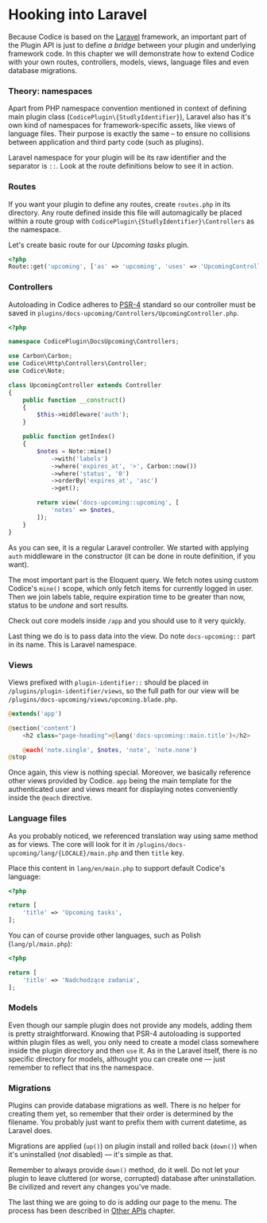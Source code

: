 # Hooking into Laravel

Because Codice is based on the [Laravel][laravel] framework, an important part
of the Plugin API is just to define *a bridge* between your plugin and
underlying framework code. In this chapter we will demonstrate how to extend
Codice with your own routes, controllers, models, views, language files and
even database migrations.

### Theory: namespaces
Apart from PHP namespace convention mentioned in context of defining main plugin
class (`CodicePlugin\{StudlyIdentifier}`), Laravel also has it's own kind of
namespaces for framework-specific assets, like views of language files. Their
purpose is exactly the same – to ensure no collisions between application and
third party code (such as plugins).

Laravel namespace for your plugin will be its raw identifier and the separator is
`::`. Look at the route definitions below to see it in action.

### Routes
If you want your plugin to define any routes, create `routes.php` in its directory.
Any route defined inside this file will automagically be placed within a route group
with `CodicePlugin\{StudlyIdentifier}\Controllers` as the namespace.

Let's create basic route for our *Upcoming tasks* plugin.

```php
<?php
Route::get('upcoming', ['as' => 'upcoming', 'uses' => 'UpcomingController@getIndex']);
```

### Controllers
Autoloading in Codice adheres to [PSR-4][psr-4] standard so our controller must be saved
in `plugins/docs-upcoming/Controllers/UpcomingController.php`.

```php
<?php

namespace CodicePlugin\DocsUpcoming\Controllers;

use Carbon\Carbon;
use Codice\Http\Controllers\Controller;
use Codice\Note;

class UpcomingController extends Controller
{
    public function __construct()
    {
        $this->middleware('auth');
    }

    public function getIndex()
    {
        $notes = Note::mine()
            ->with('labels')
            ->where('expires_at', '>', Carbon::now())
            ->where('status', '0')
            ->orderBy('expires_at', 'asc')
            ->get();

        return view('docs-upcoming::upcoming', [
            'notes' => $notes,
        ]);
    }
}
```
As you can see, it is a regular Laravel controller. We started with applying `auth`
middleware in the constructor (it can be done in route definition, if you want).

The most important part is the Eloquent query. We fetch notes using custom Codice's
`mine()` scope, which only fetch items for currently logged in user. Then we join
labels table, require expiration time to be greater than now, status to be *undone*
and sort results.

Check out core models inside `/app` and you should use to it very quickly.

Last thing we do is to pass data into the view. Do note `docs-upcoming::` part in its
name. This is Laravel namespace.

### Views
Views prefixed with `plugin-identifier::` should be placed in `/plugins/plugin-identifier/views`,
so the full path for our view will be `/plugins/docs-upcoming/views/upcoming.blade.php`.

```php
@extends('app')

@section('content')
    <h2 class="page-heading">@lang('docs-upcoming::main.title')</h2>

    @each('note.single', $notes, 'note', 'note.none')
@stop
```

Once again, this view is nothing special. Moreover, we basically reference other views
provided by Codice. `app` being the main template for the authenticated user and views
meant for displaying notes conveniently inside the `@each` directive.

### Language files
As you probably noticed, we referenced translation way using same method as for views.
The core will look for it in `/plugins/docs-upcoming/lang/{LOCALE}/main.php` and then
`title` key.

Place this content in `lang/en/main.php` to support default Codice's language:

```php
<?php

return [
    'title' => 'Upcoming tasks',
];
```

You can of course provide other languages, such as Polish (`lang/pl/main.php`):

```php
<?php

return [
    'title' => 'Nadchodzące zadania',
];
```

### Models
Even though our sample plugin does not provide any models, adding them is pretty
straightforward. Knowing that PSR-4 autoloading is supported within plugin files
as well, you only need to create a model class somewhere inside the plugin directory
and then `use` it. As in the Laravel itself, there is no specific directory for models,
althought you can create one — just remember to reflect that ins the namespace.

### Migrations
Plugins can provide database migrations as well. There is no helper for creating them
yet, so remember that their order is determined by the filename. You probably just want
to prefix them with current datetime, as Laravel does.

Migrations are applied (`up()`) on plugin install and rolled back (`down()`) when it's
uninstalled (*not* disabled) — it's simple as that.

<div class="alert alert-danger">
Remember to always provide <code>down()</code> method, do it well. Do not let your plugin
to leave cluttered (or worse, corrupted) database after uninstallation. Be civilized and
revert any changes you've made.
</div>

The last thing we are going to do is adding our page to the menu. The process has been
described in [Other APIs](plugin-other) chapter.


[laravel]: https://laravel.com
[psr-4]: https://github.com/php-fig/fig-standards/blob/master/accepted/PSR-4-autoloader.md
